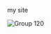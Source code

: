 my site

![Group 120](https://user-images.githubusercontent.com/58886782/116274289-d0775280-a782-11eb-80d2-2ec538cde5da.jpg)
